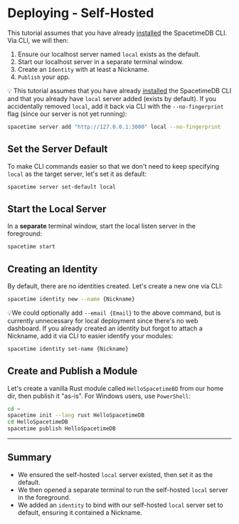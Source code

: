 # Deploying - Self-Hosted

This tutorial assumes that you have already [installed](/install) the SpacetimeDB CLI. Via CLI, we will then:

1. Ensure our localhost server named `local` exists as the default.
1. Start our localhost server in a separate terminal window.
1. Create an `Identity` with at least a Nickname.
1. `Publish` your app.

💡 This tutorial assumes that you have already [installed](/install) the SpacetimeDB CLI and that you already have `local` server added (exists by default). If you accidentally removed `local`, add it back via CLI with the `--no-fingerprint` flag (since our server is not yet running):

```bash
spacetime server add "http://127.0.0.1:3000" local --no-fingerprint
```

## Set the Server Default

To make CLI commands easier so that we don't need to keep specifying `local` as the target server, let's set it as default:

```bash
spacetime server set-default local
```

## Start the Local Server

In a **separate** terminal window, start the local listen server in the foreground:
```bash
spacetime start
```

## Creating an Identity

By default, there are no identities created. Let's create a new one via CLI:
```bash
spacetime identity new --name {Nickname}
```

💡We could optionally add `--email {Email}` to the above command, but is currently unnecessary for local deployment since there's no web dashboard. If you already created an identity but forgot to attach a Nickname, add it via CLI to easier identify your modules:
```bash
spacetime identity set-name {Nickname}
```

## Create and Publish a Module

Let's create a vanilla Rust module called `HelloSpacetimeBD` from our home dir, then publish it "as-is". For Windows users, use `PowerShell`:

```bash
cd ~
spacetime init --lang rust HelloSpacetimeDB
cd HelloSpacetimeDB
spacetime publish HelloSpacetimeDB
```

---

## Summary

- We ensured the self-hosted `local` server existed, then set it as the default. 
- We then opened a separate terminal to run the self-hosted `local` server in the foreground.
- We added an `identity` to bind with our self-hosted `local` server set to default, ensuring it contained a Nickname.
